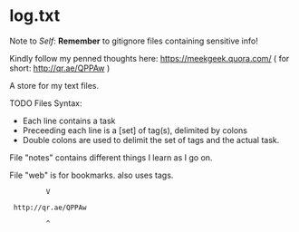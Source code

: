 # log.txt

Note to *Self*: **Remember** to gitignore files containing sensitive info!  

Kindly follow my penned thoughts here:      https://meekgeek.quora.com/ ( for short: http://qr.ae/QPPAw )


A store for my text files.

TODO Files Syntax:
  + Each line contains a task
  + Preceeding each line is a [set] of tag(s), delimited by colons
  + Double colons are used to delimit the set of tags and the actual task.


File "notes" contains different things I learn as I go on.  

File "web" is for bookmarks. also uses tags.  


             V

     http://qr.ae/QPPAw

             ^
